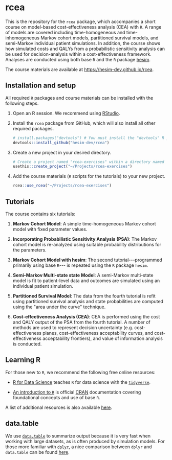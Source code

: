 # rcea
This is the repository for the `rcea` package, which accompanies a short course on model-based cost-effectiveness analysis (CEA) with `R`. A range of models are covered including time-homogeneous and time-inhomogeneous Markov cohort models, partitioned survival models, and semi-Markov individual patient simulations. In addition, the course shows how simulated costs and QALYs from a probabilistic sensitivity analysis can be used for decision-analysis within a cost-effectiveness framework. Analyses are conducted using both base `R` and the `R` package [hesim](https://hesim-dev.github.io/hesim/).

The course materials are available at https://hesim-dev.github.io/rcea.

## Installation and setup
All required `R` packages and course materials can be installed with the following steps.

1. Open an R session. We recommend using [RStudio](https://rstudio.com/).

2. Install the `rcea` package from GitHub, which will also install all other required packages.

    ```r
    # install.packages("devtools") # You must install the "devtools" R package first.
    devtools::install_github("hesim-dev/rcea")
    ```

3. Create a new project in your desired directory. 

    ```r
    # Create a project named "rcea-exercises" within a directory named "Projects"
    usethis::create_project("~/Projects/rcea-exercises") 
    ```

4. Add the course materials (`R` scripts for the tutorials) to your new project.

    ```r
    rcea::use_rcea("~/Projects/rcea-exercises")
    ```

## Tutorials
The course contains six tutorials:

1. **Markov Cohort Model**: A simple time-homogeneous Markov cohort model with fixed parameter values.

2. **Incorporating Probabilistic Sensitivity Analysis (PSA)**: The Markov cohort model is re-analyzed using suitable probability distributions for the parameters. 

3. **Markov Cohort Model with hesim**: The second tutorial---programmed primarily using base `R`--- is repeated using the `R` package `hesim`. 

4. **Semi-Markov Multi-state state Model**: A semi-Markov multi-state model is fit to patient-level data and outcomes are simulated using an individual patient simulation. 

5. **Partitioned Survival Model**: The data from the fourth tutorial is refit using partitioned survival analysis and state probabilities are computed using the "area under the curve" technique.

6. **Cost-effectiveness Analysis (CEA)**: CEA is performed using the cost and QALY output of the PSA from the fourth tutorial. A number of methods are used to represent decision uncertainty (e.g. cost-effectiveness planes, cost-effectiveness acceptability curves, and cost-effectiveness acceptability frontiers), and value of information analysis is conducted. 

## Learning R
For those new to `R`, we recommend the following free online resources:

* [R for Data Science](https://r4ds.had.co.nz/) teaches `R` for data science with the [`tidyverse`](https://www.tidyverse.org/).

* [An introduction to `R`](https://cran.r-project.org/doc/manuals/r-devel/R-intro.pdf) is official [CRAN](https://cran.r-project.org/) documentation covering foundational concepts and use of base `R`. 

A list of additional resources is also available [here](https://stackoverflow.com/tags/r/info).

## data.table
We use [`data.table`](https://rdatatable.gitlab.io/data.table/) to summarize output because it is very fast when working with large datasets, as is often produced by simulation models. For those more familiar with [`dplyr`](https://dplyr.tidyverse.org/), a nice comparison between `dplyr` and `data.table` can be found [here](https://atrebas.github.io/post/2019-03-03-datatable-dplyr/).



